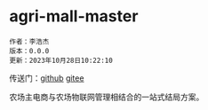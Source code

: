 # agri-mall-master
```
作者：李浩杰
版本：0.0.0
更新：2023年10月28日10:22:10
```

传送门：[github](https://github.com/2014542916/agri-mall-master)  [gitee](https://gitee.com/lazy_gentry/agri-mall-master)

农场主电商与农场物联网管理相结合的一站式结局方案。

